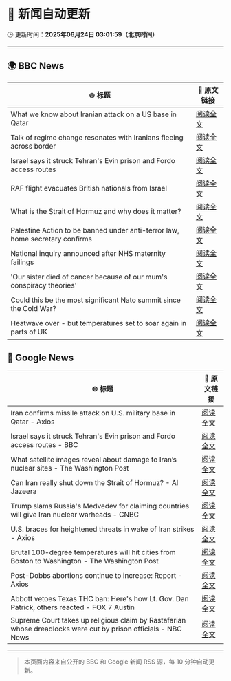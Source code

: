 # 🧠 新闻自动更新

🕒 更新时间：**2025年06月24日 03:01:59（北京时间）**

---

## 🌍 BBC News

| 🌐 标题 | 🔗 原文链接 |
|--------|-------------|
| What we know about Iranian attack on a US base in Qatar | [阅读全文](https://www.bbc.com/news/articles/cdjxdgjpd48o) |
| Talk of regime change resonates with Iranians fleeing across border | [阅读全文](https://www.bbc.com/news/articles/cy9xl4nrq8wo) |
| Israel says it struck Tehran's Evin prison and Fordo access routes | [阅读全文](https://www.bbc.com/news/articles/cp8621gnknjo) |
| RAF flight evacuates British nationals from Israel | [阅读全文](https://www.bbc.com/news/articles/cy5wkld3r0xo) |
| What is the Strait of Hormuz and why does it matter? | [阅读全文](https://www.bbc.com/news/articles/c78n6p09pzno) |
| Palestine Action to be banned under anti-terror law, home secretary confirms | [阅读全文](https://www.bbc.com/news/articles/c4g83l33wdeo) |
| National inquiry announced after NHS maternity failings | [阅读全文](https://www.bbc.com/news/articles/c994x95yygyo) |
| 'Our sister died of cancer because of our mum's conspiracy theories' | [阅读全文](https://www.bbc.com/news/articles/crenzwyvpn1o) |
| Could this be the most significant Nato summit since the Cold War? | [阅读全文](https://www.bbc.com/news/articles/cqjqvr75v1jo) |
| Heatwave over - but temperatures set to soar again in parts of UK | [阅读全文](https://www.bbc.com/weather/articles/cj0mr0l5d9eo) |

## 📰 Google News

| 🌐 标题 | 🔗 原文链接 |
|--------|-------------|
| Iran confirms missile attack on U.S. military base in Qatar - Axios | [阅读全文](https://news.google.com/rss/articles/CBMidEFVX3lxTE8wNjdNUlpiS1o3UFp3RVNQd1JxUUU5Znh2aHNWMWNPNGtCSkdaS3hmTU45SlhlNzRaOWpwbG90LUVlT18wZVlWT0hLLTZRNVp2aFNtand0VWJwSWVfdGVLcXh1c0RTZVFocXNNSjBiZk5JR3BH?oc=5) |
| Israel says it struck Tehran's Evin prison and Fordo access routes - BBC | [阅读全文](https://news.google.com/rss/articles/CBMiWkFVX3lxTE1uRTFOYlVJak5CMThOVG5DZUF2b0tuVzhqaVRXY3hncGRNWmRJU3ltdWhWT3ItUENpN21GQmRFR0RvYzFDOWxHX2M2TVRPeFU4T1ZONHh5UkhyUdIBX0FVX3lxTE5ON1oyVkFGNEt0NXdzVEtjcXUtbU0yLTQtbzliQzduUk91WTY1Q1VwZnVOU0VEbFZhbEZNaFFHRU9qMkJ0d1dUZnBDUjJUSkh0a0pVZXZ1NzM1VVE4V3JF?oc=5) |
| What satellite images reveal about damage to Iran’s nuclear sites - The Washington Post | [阅读全文](https://news.google.com/rss/articles/CBMinwFBVV95cUxPcDRqVE5iWFc4REVKenVqSG1aa0NyZm1PTDhYQ2tRLWl2a3lGRzFCdDJ1Yk1lZnlON1duNkw5aHBKNm9RTnFIU0I4Q1V6VmVQc09vN3lJTm1Sd2RhbTByTnJoNXNWOE1SMjBRN1I5UWpnNFFISWR3RnpaU1Vhd3U2ejBJY2FsVXdQcjdXRHZJYmhDczVVWEpQWUpLNlBfVkE?oc=5) |
| Can Iran really shut down the Strait of Hormuz? - Al Jazeera | [阅读全文](https://news.google.com/rss/articles/CBMikAFBVV95cUxNVmlyVmt4ZGlTN1o1NHk0RVJIVWQ4SkhnMkFwWFR1ckRpN2paQ3B5cmd0cGg3TDh4cU9zT045YlZXbkptNFZlSkFmUnBHM21aaUdFaExHMFJMTDA5MlBpX0lFdlVKTjVlV2xYR1ZzZW92U2psSFRKeFJkOEN2RUhUamVWS2wycnhrUExueF9fc07SAZYBQVVfeXFMTjNpR2xaVmNZblJJUEtPbnE3dGRVRTg1ZWZHLXFKN01BcC0xeDlLUTAzelozcUUwYWFfMzdncTNZYjJpYVF6QXB1RWpzSDgyRlRlRHNJS1h1a1FDQkxNU2hlU21sMlV2OE1GNGh1T2FMcFdDZ0lFTVdiVGZkVV95VjNNenM2bmJBNVZTV2V5d0RkbWo2QWx3?oc=5) |
| Trump slams Russia's Medvedev for claiming countries will give Iran nuclear warheads - CNBC | [阅读全文](https://news.google.com/rss/articles/CBMie0FVX3lxTFBjUjA0SWMtT01hcUIwTGRCRF9VdU5qZ1RmRlBhYXdVRkZFV09mTWhNMjZOTFVYd2daaFV3azVHM1dQd1NqcmhGV1QycTE3bDZaeGp2cFRZc2RKbWNEREtiSzh4UXNsaDlTVXBraklmeG9JY2JoQ3FkMDVqNNIBgAFBVV95cUxNTUZsLVE3OGNsaVZwczg1TmVLY1lObEZYTmFuSjNHZW1LZTFXdGptNzVDeWNXdlQxMnVFRHIwNTlEY0FWX19ZT2FTbGM5QXpOMFl3elhGSUNnTVR3RDNRSkpRejNKci1VcG1UYUNfWTJKQXpOMVlyTGt3c1RJNXNVNA?oc=5) |
| U.S. braces for heightened threats in wake of Iran strikes - Axios | [阅读全文](https://news.google.com/rss/articles/CBMidkFVX3lxTFBES2RreWtON200V3dyck9sYnJTLXlsVFlyRks4ZDhLQnBmU2EwVmJtZGJsNUNYTTV5UFh6MDY1SGpuSW50bGJFUWJQX25fbUNWdU5zeDQxZ3U2bWtLOUZ4WmxlUVZTLWpFbnluSWM4djNsSjZJaHc?oc=5) |
| Brutal 100-degree temperatures will hit cities from Boston to Washington - The Washington Post | [阅读全文](https://news.google.com/rss/articles/CBMikwFBVV95cUxPN3VlOXpCaGd2OHl2VDFCNXZvQm5fQV9EelhHOVFrc2g5eFhlVk9JZjBnNnFSMzMyZ2c2MGlQTm9uemlNREJwZzViS3RxTWY2bHN6aHMwdjdIWVZfelNlTThxMFFxZjRnREN1WEFOR0kzWkwyb1NZdV9QVE13YkpxQmFtTS1WV3hNZDdtQXdTVnZ2Ums?oc=5) |
| Post-Dobbs abortions continue to increase: Report - Axios | [阅读全文](https://news.google.com/rss/articles/CBMif0FVX3lxTE1vbzBrOWhzREtUek9TUEhtQnpLWTRzeUNMYzkwemRQUFNTRHJDaERUbGlfYVdjeE9OeU9GTXFyeklDV195VmFRSG5haFBmLTBTUHF2bl9rbkNvWnFkWXRMZ1RfUy10cjdQTTlaZUhFOHUyV1E2bHFWbkkxOGRWTUk?oc=5) |
| Abbott vetoes Texas THC ban: Here's how Lt. Gov. Dan Patrick, others reacted - FOX 7 Austin | [阅读全文](https://news.google.com/rss/articles/CBMif0FVX3lxTE1wUHBkYnRkSjF4SW1rZWV6WXNlNTVJTWUwRjFRc0tYMkVZVmZuNU1wRVlYYWFfS2pLbFMyQWJiSTZxTjJxcF9BNXFIem93WVFzelozR2tVdzBXVEdkUWE3MDJIUy1jZnBkMlJNYk5VSzViNlNGcjNHOWlUeFBPaXPSAYQBQVVfeXFMUFoxSjlMWW5MTUxDVzdfN2NlUUtqa2lfSklKZElZWGtUR0V0eHVUeVJLS2Y2WXRzZWljQ19VMS1FN01YVlRiZWZHekxNRllEeXYteWFSY0kxLUJ3emU4emtlVHltQkxmY2l4V0JSdGVNaHdmOTlFbUFZMWs4WjlFZjJVS2Zz?oc=5) |
| Supreme Court takes up religious claim by Rastafarian whose dreadlocks were cut by prison officials - NBC News | [阅读全文](https://news.google.com/rss/articles/CBMixwFBVV95cUxNRm4wMDYxX1hnOXZhRTlpRnItU0I2TUdIODl3aF9YQ2ZjelI2MjR1NlFuS01DQUVGWGZ5eTdWNGNnbVRBcDIzaExBNUlMS1pyM29PMmd4aEpRdzJkMTRJSzg4dFNSdGNib1Mza3FsN3dnZ0NZWURFOGxIZVZsQnRvekRiVVNnMzFMVGdRcFB2TEE3US1qNjMzSmpGdXh0MlBKVS1xZE5EVDVlRWtIdHNOZFFENGMycC1RTVVnWEFMTDVIS0RZakxV0gFWQVVfeXFMUGZmVndIWXJfQmFFbGxOQVVLT1B4ZW53UXFVcFI5WmZSbllKTVNPbjJobXlMQ2pnbmZ1bHhlNmRqdHVwc09qb2VheU82Y1gzQjI3ZWVyQ1E?oc=5) |

---
> 本页面内容来自公开的 BBC 和 Google 新闻 RSS 源，每 10 分钟自动更新。
